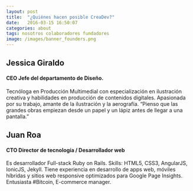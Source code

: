 ```yaml
---
layout: post
title:  "¿Quiénes hacen posible CreaDev?"
date:   2016-03-15 16:50:07
categories: about
tags: nosotros colaboradores fundadores
image: /images/banner_founders.png
---
```


## Jessica Giraldo

#### CEO Jefe del departamento de Diseño.

Tecnóloga en Producción Multimedial con especialización en ilustración creativa y habilidades en producción de contenidos digitales. Apasionada por su trabajo, amante de la ilustración y la aerografía. “Pienso que las grandes obras empiezan desde un papel y un lápiz antes de llegar a una pantalla.”

## Juan Roa

#### CTO Director de tecnología / Desarrollador web
Es desarrollador Full-stack Ruby on Rails. Skills: HTML5, CSS3, AngularJS, IonicJS, Jekyll. Tiene experiencia en desarrollo de apps web, móviles híbridas y sitios web responsive optimizados para Google Page Insights. Entusiasta ‪#‎Bitcoin‬, E-commerce manager.
